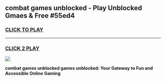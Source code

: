 
## combat games unblocked - Play Unblocked Gmaes & Free #55ed4
<h3>
<a href="https://news.freeplayer.one?title=combat_games_unblocked&ref=03M">CLICK TO PLAY</a></h3>
<hr>

<h3>
<a href="https://news.freeplayer.one?title=combat_games_unblocked&ref=03M">CLICK 2 PLAY</a>
  
</h3>

<a href="https://news.freeplayer.one?title=combat_games_unblocked&ref=03M"><img src="https://clearcache.store/games.png"></a>


**combat games unblocked games unblocked: Your Gateway to Fun and Accessible Online Gaming**

